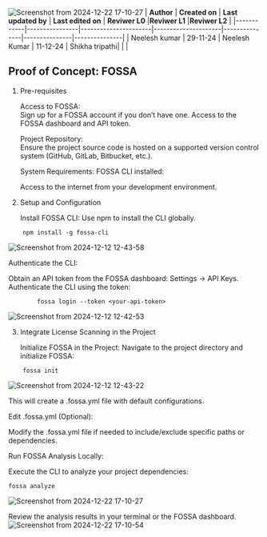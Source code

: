 ![Screenshot from 2024-12-22 17-10-27](https://github.com/user-attachments/assets/c6fc5d91-e78a-46ba-a1f6-fa617ed7e993)
| **Author** | **Created on** | **Last updated by** | **Last edited on** | **Reviwer L0** |**Reviwer L1** |**Reviwer L2** |
|------------|----------------|----------------------|---------------------|---------------|---------------|---------------|
| Neelesh kumar      | 29-11-24      | Neelesh  Kumar             | 11-12-24           |  Shikha tripathi| | |   




## Proof of Concept: FOSSA

1. Pre-requisites

    Access to FOSSA:    
        Sign up for a FOSSA account if you don’t have one.
        Access to the FOSSA dashboard and API token.
   
    Project Repository:             
        Ensure the project source code is hosted on a supported version control system (GitHub, GitLab, Bitbucket, etc.).
   
    System Requirements:
        FOSSA CLI installed:

   Access to the internet from your development environment.

2. Setup and Configuration

    Install FOSSA CLI:
        Use npm to install the CLI globally.
```
    npm install -g fossa-cli
```
![Screenshot from 2024-12-12 12-43-58](https://github.com/user-attachments/assets/930026a8-cb83-492a-a5c5-863f0afce522)

Authenticate the CLI:

   Obtain an API token from the FOSSA dashboard: Settings → API Keys.
   Authenticate the CLI using the token:


```
        fossa login --token <your-api-token>
```
  ![Screenshot from 2024-12-12 12-42-53](https://github.com/user-attachments/assets/d1d6a5db-8ec3-4809-85da-4eafa0cfbf00)

3. Integrate License Scanning in the Project

    Initialize FOSSA in the Project:
        Navigate to the project directory and initialize FOSSA:
```
    fossa init
```
  ![Screenshot from 2024-12-12 12-43-22](https://github.com/user-attachments/assets/cc25f00a-10eb-411c-933a-1f88a73d3edc)

   This will create a .fossa.yml file with default configurations.

Edit .fossa.yml (Optional):

  Modify the .fossa.yml file if needed to include/exclude specific paths or dependencies.

Run FOSSA Analysis Locally:

  Execute the CLI to analyze your project dependencies:
```
fossa analyze
```

![Screenshot from 2024-12-22 17-10-27](https://github.com/user-attachments/assets/d37d1334-c413-46cf-bbcc-c60a9b78a163)

Review the analysis results in your terminal or the FOSSA dashboard.
![Screenshot from 2024-12-22 17-10-54](https://github.com/user-attachments/assets/e078ab7d-a9c4-4314-971b-896a55dc6b20)







